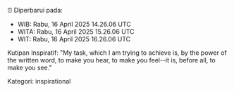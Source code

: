 ⏰ Diperbarui pada:
- WIB: Rabu, 16 April 2025 14.26.06 UTC
- WITA: Rabu, 16 April 2025 15.26.06 UTC
- WIT: Rabu, 16 April 2025 16.26.06 UTC

Kutipan Inspiratif:
"My task, which I am trying to achieve is, by the power of the written word, to make you hear, to make you feel--it is, before all, to make you see."


Kategori: inspirational


